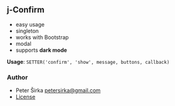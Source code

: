 ## j-Confirm

- easy usage
- singleton
- works with Bootstrap
- modal
- supports __dark mode__

__Usage__: `SETTER('confirm', 'show', message, buttons, callback)`

### Author

- Peter Širka <petersirka@gmail.com>
- [License](https://www.totaljs.com/licenses/)